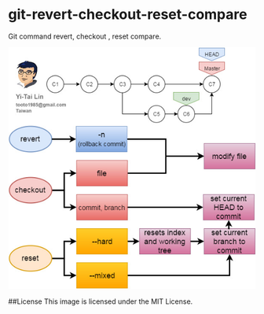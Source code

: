 # git-revert-checkout-reset-compare
Git command revert, checkout , reset compare.

![](https://raw.githubusercontent.com/tooto1985/git-revert-checkout-reset-compare/master/main.jpg)

##License
This image is licensed under the MIT License.
